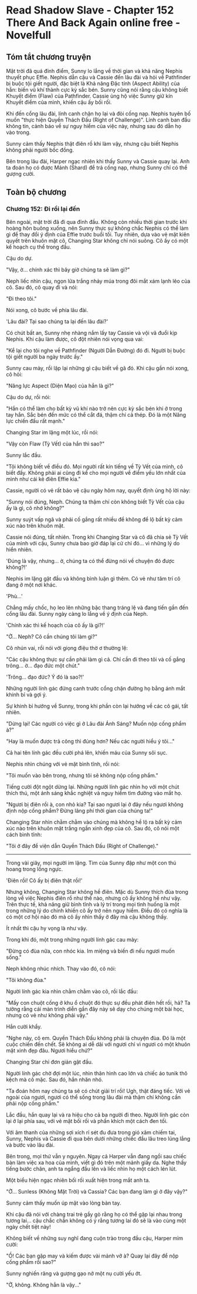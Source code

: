 # Read Shadow Slave - Chapter 152 There And Back Again online free - Novelfull

## Tóm tắt chương truyện

Mặt trời đã quá đỉnh điểm, Sunny lo lắng về thời gian và khả năng Nephis thuyết phục Effie. Nephis dẫn cậu và Cassie đến lâu đài và hỏi về Pathfinder bị buộc tội giết người, đặc biệt là Khả năng Đặc tính (Aspect Ability) của hắn: biến vũ khí thành cực kỳ sắc bén. Sunny cũng nói rằng cậu không biết Khuyết điểm (Flaw) của Pathfinder. Cassie ủng hộ việc Sunny giữ kín Khuyết điểm của mình, khiến cậu ấy bối rối.

Khi đến cổng lâu đài, lính canh chặn họ lại và đòi cống nạp. Nephis tuyên bố muốn "thực hiện Quyền Thách Đấu (Right of Challenge)". Lính canh ban đầu không tin, cảnh báo về sự nguy hiểm của việc này, nhưng sau đó dẫn họ vào trong.

Sunny cảm thấy Nephis thật điên rồ khi làm vậy, nhưng cậu biết Nephis không phải người bốc đồng.

Bên trong lâu đài, Harper ngạc nhiên khi thấy Sunny và Cassie quay lại. Anh ta đoán họ có được Mảnh (Shard) để trả cống nạp, nhưng Sunny chỉ có thể gượng cười.

## Toàn bộ chương

### Chương 152: Đi rồi lại đến

Bên ngoài, mặt trời đã đi qua đỉnh đầu. Không còn nhiều thời gian trước khi hoàng hôn buông xuống, nên Sunny thực sự không chắc Nephis có thể làm gì để thay đổi ý định của Effie trước buổi tối. Tuy nhiên, dựa vào vẻ mặt kiên quyết trên khuôn mặt cô, Changing Star không chỉ nói suông. Cô ấy có một kế hoạch cụ thể trong đầu.

Cậu do dự.

"Vậy, ờ... chính xác thì bây giờ chúng ta sẽ làm gì?"

Neph liếc nhìn cậu, ngọn lửa trắng nhảy múa trong đôi mắt xám lạnh lẽo của cô. Sau đó, cô quay đi và nói:

"Đi theo tôi."

Nói xong, cô bước về phía lâu đài.

'Lâu đài? Tại sao chúng ta lại đến lâu đài?'

Có chút bất an, Sunny nhẹ nhàng nắm lấy tay Cassie và vội vã đuổi kịp Nephis. Khi cậu làm được, cô đột nhiên nói vọng qua vai:

"Kể lại cho tôi nghe về Pathfinder (Người Dẫn Đường) đó đi. Người bị buộc tội giết người ba ngày trước ấy."

Sunny cau mày, rồi lặp lại những gì cậu biết về gã đó. Khi cậu gần nói xong, cô hỏi:

"Năng lực Aspect (Diện Mạo) của hắn là gì?"

Cậu do dự, rồi nói:

"Hắn có thể làm cho bất kỳ vũ khí nào trở nên cực kỳ sắc bén khi ở trong tay hắn. Sắc bén đến mức có thể cắt đá, thậm chí cả thép. Đó là một Năng lực chiến đấu rất mạnh."

Changing Star im lặng một lúc, rồi nói:

"Vậy còn Flaw (Tỳ Vết) của hắn thì sao?"

Sunny lắc đầu.

"Tôi không biết về điều đó. Mọi người rất kín tiếng về Tỳ Vết của mình, cô biết đấy. Không phải ai cũng đi kể cho mọi người về điểm yếu lớn nhất của mình như cái kẻ điên Effie kia."

Cassie, người có vẻ rất bảo vệ cậu ngày hôm nay, quyết định ủng hộ lời này:

"Sunny nói đúng, Neph. Chúng ta thậm chí còn không biết Tỳ Vết của cậu ấy là gì, cô nhớ không?"

Sunny suýt vấp ngã và phải cố gắng rất nhiều để không để lộ bất kỳ cảm xúc nào trên khuôn mặt.

Cassie nói đúng, tất nhiên. Trong khi Changing Star và cô đã chia sẻ Tỳ Vết của mình với cậu, Sunny chưa bao giờ đáp lại cử chỉ đó... vì những lý do hiển nhiên.

'Đúng là vậy, nhưng... ờ, chúng ta có thể đừng nói về chuyện đó được không?!'

Nephis im lặng gật đầu và không bình luận gì thêm. Có vẻ như tâm trí cô đang ở một nơi khác.

'Phù...'

Chẳng mấy chốc, họ leo lên những bậc thang tráng lệ và đang tiến gần đến cổng lâu đài. Sunny ngày càng lo lắng về ý định của Neph.

'Chính xác thì kế hoạch của cô ấy là gì?!'

"Ờ... Neph? Cô cần chúng tôi làm gì?"

Cô nhún vai, rồi nói với giọng điệu thờ ơ thường lệ:

"Các cậu không thực sự cần phải làm gì cả. Chỉ cần đi theo tôi và cố gắng trông... ờ... đạo đức một chút."

'Trông... đạo đức? Ý đó là sao?!'

Những người lính gác đứng canh trước cổng chặn đường họ bằng ánh mắt khinh bỉ và gợi ý.

Sự khinh bỉ hướng về Sunny, trong khi phần còn lại hướng về các cô gái, tất nhiên.

"Dừng lại! Các người có việc gì ở Lâu đài Ánh Sáng? Muốn nộp cống phẩm à?"

"Hay là muốn được trả công thì đúng hơn? Nếu các người hiểu ý tôi..."

Cả hai tên lính gác đều cười phá lên, khiến máu của Sunny sôi sục.

Nephis nhìn chúng với vẻ mặt bình tĩnh, rồi nói:

"Tôi muốn vào bên trong, nhưng tôi sẽ không nộp cống phẩm."

Tiếng cười đột ngột dừng lại. Những người lính gác nhìn họ với một chút thích thú, một ánh sáng khắc nghiệt và nguy hiểm tìm đường vào mắt họ.

"Ngươi bị điên rồi à, con nhỏ kia? Tại sao ngươi lại ở đây nếu ngươi không định nộp cống phẩm? Đừng lãng phí thời gian của chúng ta!"

Changing Star nhìn chằm chằm vào chúng mà không hề lộ ra bất kỳ cảm xúc nào trên khuôn mặt trắng ngần xinh đẹp của cô. Sau đó, cô nói một cách bình tĩnh:

"Tôi ở đây để viện dẫn Quyền Thách Đấu (Right of Challenge)."

***

Trong vài giây, mọi người im lặng. Tim của Sunny đập như một con thú hoang trong lồng ngực.

'Điên rồi! Cô ấy bị điên thật rồi!'

Nhưng không, Changing Star không hề điên. Mặc dù Sunny thích đùa trong lòng về việc Nephis điên rồ như thế nào, nhưng cô ấy không hề như vậy. Trên thực tế, khả năng giữ bình tĩnh và lý trí trong mọi tình huống là một trong những lý do chính khiến cô ấy trở nên nguy hiểm. Điều đó có nghĩa là có một cơ hội nào đó mà cô ấy nhìn thấy ở đây mà cậu không thấy.

Ít nhất thì cậu hy vọng là như vậy.

Trong khi đó, một trong những người lính gác cau mày:

"Đừng có đùa nữa, con nhóc kia. Im miệng và biến đi nếu ngươi muốn sống."

Neph không nhúc nhích. Thay vào đó, cô nói:

"Tôi không đùa."

Người lính gác kia nhìn chằm chằm vào cô, rồi lắc đầu:

"Mấy con chuột cống ở khu ổ chuột đó thực sự đều phát điên hết rồi, hả? Ta tưởng rằng cái màn trình diễn gần đây này sẽ dạy cho chúng một bài học, nhưng có vẻ như không phải vậy."

Hắn cười khẩy.

"Nghe này, cô em. Quyền Thách Đấu không phải là chuyện đùa. Đó là một cuộc chiến đến chết. Sẽ không ai dễ dãi với ngươi chỉ vì ngươi có một khuôn mặt xinh đẹp đâu. Ngươi hiểu chứ?"

Changing Star chỉ đơn giản gật đầu.

Người lính gác chờ đợi một lúc, nhìn thân hình cao lớn và chiếc áo tunik thô kệch mà cô mặc. Sau đó, hắn nhăn nhó.

"Ta đoán hôm nay chúng ta sẽ có chút giải trí rồi! Ugh, thật đáng tiếc. Với vẻ ngoài của ngươi, ngươi có thể sống trong lâu đài mà thậm chí không cần phải nộp cống phẩm."

Lắc đầu, hắn quay lại và ra hiệu cho cả ba người đi theo. Người lính gác còn lại ở lại phía sau, với vẻ mặt bối rối và phấn khích một cách đen tối.

Với âm thanh của những sợi xích rỉ sét đu đưa trong gió xâm chiếm tai, Sunny, Nephis và Cassie đi qua bên dưới những chiếc đầu lâu treo lủng lẳng và bước vào lâu đài.

Bên trong, mọi thứ vẫn y nguyên. Ngay cả Harper vẫn đang ngồi sau chiếc bàn làm việc xa hoa của mình, viết gì đó trên một mảnh giấy da. Nghe thấy tiếng bước chân, anh ta ngẩng đầu lên và liếc nhìn họ một cách lén lút.

Một biểu hiện ngạc nhiên bối rối xuất hiện trong mắt anh ta.

"Ờ... Sunless (Không Mặt Trời) và Cassia? Các bạn đang làm gì ở đây vậy?"

Sunny cảm thấy muốn úp mặt vào lòng bàn tay.

Khi cậu đã nói với chàng trai trẻ gầy gò rằng họ có thể gặp lại nhau trong tương lai... cậu chắc chắn không có ý rằng tương lai đó sẽ là vào cùng một ngày chết tiệt này!

Không biết về những suy nghĩ đang cuộn trào trong đầu cậu, Harper mỉm cười:

"Ồ! Các bạn gặp may và kiếm được vài mảnh vỡ à? Quay lại đây để nộp cống phẩm rồi sao?"

Sunny nghiến răng và gượng gạo nở một nụ cười yếu ớt.

"Ờ, không. Không hẳn là vậy..."